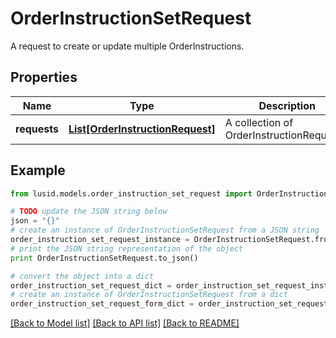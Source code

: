 # OrderInstructionSetRequest

A request to create or update multiple OrderInstructions.

## Properties
Name | Type | Description | Notes
------------ | ------------- | ------------- | -------------
**requests** | [**List[OrderInstructionRequest]**](OrderInstructionRequest.md) | A collection of OrderInstructionRequests. | [optional] 

## Example

```python
from lusid.models.order_instruction_set_request import OrderInstructionSetRequest

# TODO update the JSON string below
json = "{}"
# create an instance of OrderInstructionSetRequest from a JSON string
order_instruction_set_request_instance = OrderInstructionSetRequest.from_json(json)
# print the JSON string representation of the object
print OrderInstructionSetRequest.to_json()

# convert the object into a dict
order_instruction_set_request_dict = order_instruction_set_request_instance.to_dict()
# create an instance of OrderInstructionSetRequest from a dict
order_instruction_set_request_form_dict = order_instruction_set_request.from_dict(order_instruction_set_request_dict)
```
[[Back to Model list]](../README.md#documentation-for-models) [[Back to API list]](../README.md#documentation-for-api-endpoints) [[Back to README]](../README.md)


